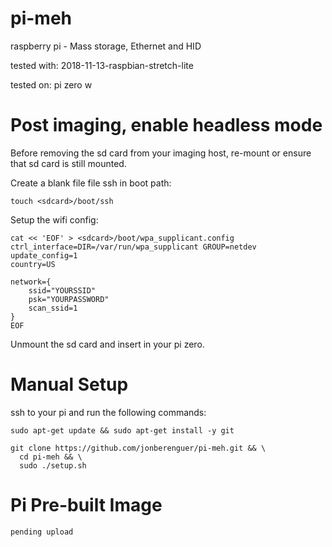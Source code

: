 # pi-meh
raspberry pi - Mass storage, Ethernet and HID


tested with:
2018-11-13-raspbian-stretch-lite

tested on:
pi zero w

# Post imaging, enable headless mode

Before removing the sd card from your imaging host, re-mount or ensure that sd card is still mounted.

Create a blank file file ssh in boot path:
```
touch <sdcard>/boot/ssh
```

Setup the wifi config:
```
cat << 'EOF' > <sdcard>/boot/wpa_supplicant.config
ctrl_interface=DIR=/var/run/wpa_supplicant GROUP=netdev
update_config=1
country=US
 
network={
	ssid="YOURSSID"
	psk="YOURPASSWORD"
	scan_ssid=1
}
EOF
```

Unmount the sd card and insert in your pi zero.


# Manual Setup

ssh to your pi and run the following commands:

```
sudo apt-get update && sudo apt-get install -y git

git clone https://github.com/jonberenguer/pi-meh.git && \
  cd pi-meh && \
  sudo ./setup.sh
```

# Pi Pre-built Image

```
pending upload
```








